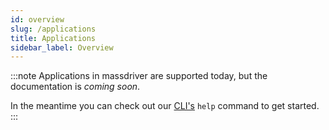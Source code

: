 ```yaml
---
id: overview
slug: /applications
title: Applications
sidebar_label: Overview
---
```



:::note
Applications in massdriver are supported today, but the documentation is _coming soon_.

In the meantime you can check out our [CLI's](https://github.com/massdriver-cloud/massdriver-cli) `help` command to get started.
:::
